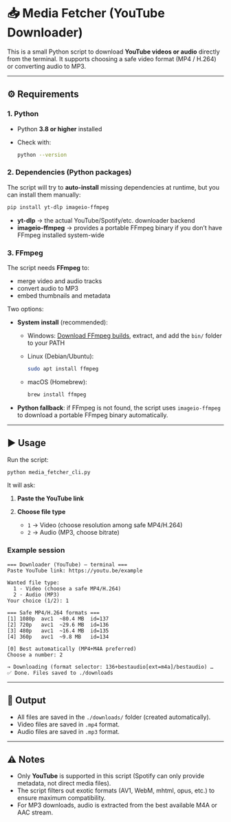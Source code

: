 # 📥 Media Fetcher (YouTube Downloader)

This is a small Python script to download **YouTube videos or audio** directly from the terminal.
It supports choosing a safe video format (MP4 / H.264) or converting audio to MP3.

---

## ⚙️ Requirements

### 1. Python

* Python **3.8 or higher** installed
* Check with:

  ```bash
  python --version
  ```

### 2. Dependencies (Python packages)

The script will try to **auto-install** missing dependencies at runtime, but you can install them manually:

```bash
pip install yt-dlp imageio-ffmpeg
```

* **yt-dlp** → the actual YouTube/Spotify/etc. downloader backend
* **imageio-ffmpeg** → provides a portable FFmpeg binary if you don’t have FFmpeg installed system-wide

### 3. FFmpeg

The script needs **FFmpeg** to:

* merge video and audio tracks
* convert audio to MP3
* embed thumbnails and metadata

Two options:

* **System install** (recommended):

  * Windows: [Download FFmpeg builds](https://www.gyan.dev/ffmpeg/builds/), extract, and add the `bin/` folder to your PATH
  * Linux (Debian/Ubuntu):

    ```bash
    sudo apt install ffmpeg
    ```
  * macOS (Homebrew):

    ```bash
    brew install ffmpeg
    ```

* **Python fallback**: if FFmpeg is not found, the script uses `imageio-ffmpeg` to download a portable FFmpeg binary automatically.

---

## ▶️ Usage

Run the script:

```bash
python media_fetcher_cli.py
```

It will ask:

1. **Paste the YouTube link**
2. **Choose file type**

   * `1` → Video (choose resolution among safe MP4/H.264)
   * `2` → Audio (MP3, choose bitrate)

### Example session

```
=== Downloader (YouTube) — terminal ===
Paste YouTube link: https://youtu.be/example

Wanted file type:
  1 - Video (choose a safe MP4/H.264)
  2 - Audio (MP3)
Your choice (1/2): 1

=== Safe MP4/H.264 formats ===
[1] 1080p  avc1  ~80.4 MB  id=137
[2] 720p   avc1  ~29.6 MB  id=136
[3] 480p   avc1  ~16.4 MB  id=135
[4] 360p   avc1  ~9.8 MB   id=134

[0] Best automatically (MP4+M4A preferred)
Choose a number: 2

→ Downloading (format selector: 136+bestaudio[ext=m4a]/bestaudio) …
✅ Done. Files saved to ./downloads
```

---

## 📂 Output

* All files are saved in the `./downloads/` folder (created automatically).
* Video files are saved in `.mp4` format.
* Audio files are saved in `.mp3` format.

---

## ⚠️ Notes

* Only **YouTube** is supported in this script (Spotify can only provide metadata, not direct media files).
* The script filters out exotic formats (AV1, WebM, mhtml, opus, etc.) to ensure maximum compatibility.
* For MP3 downloads, audio is extracted from the best available M4A or AAC stream.
